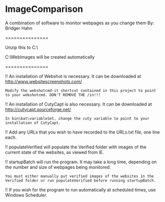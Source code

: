 ImageComparison
===============

A combination of software to monitor webpages as you change them
By: Bridger Hahn

===============

Unzip this to C:\

C:\WebImages will be created automatically

===============

!!  An installation of Webshot is necessary. It can be downloaded at http://www.websitescreenshots.com/

    Modify the webshotcmd-it shortcut contained in this project to point to your webshotcmd. DON'T REMOVE THE /in!!!
	
!!  An installation of CutyCapt is also necessary. It can be downloaded at http://cutycapt.sourceforge.net/

    In bin\bat\variableSet, change the cuty variable to point to your installation of CutyCapt.
	
!!  Add any URLs that you wish to have recorded to the URLs.txt file, one line each.

!!  populateVerified will populate the Verified folder with images of the current state of the websites, as viewed from IE.

!!  startupBatch will run the program. It may take a long time, depending on the number and size of webpages being monitored.

    You must either manually put verified images of the websites in the Verified folder or run populateVerified before running startupBatch.	

!!  If you wish for the program to run automatically at scheduled times, use Windows Scheduler.